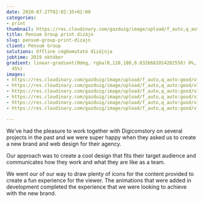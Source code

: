 ```yaml
---
date: 2020-07-27T02:02:35+02:00
categories:
- print
thumbnail: https://res.cloudinary.com/gazduig/image/upload/f_auto,q_auto:good/v1595810819/cms/PENS_xg3wov.png
title: Pensum Group print dizájn
slug: pensum-group-print-dizajn
client: Pensum Group
solutions: Offline cégbemutató dizájnja
jobtime: 2019 október
gradient: linear-gradient(0deg, rgba(0,110,180,0.8326681014202556) 0%, rgba(53,149,130,0)
  45%)
images:
- https://res.cloudinary.com/gazduig/image/upload/f_auto,q_auto:good/v1595811796/cms/mock2_dygtpu.jpg
- https://res.cloudinary.com/gazduig/image/upload/f_auto,q_auto:good/v1595808233/cms/Frame_15_c1h6fw.webp
- https://res.cloudinary.com/gazduig/image/upload/f_auto,q_auto:good/v1595808233/cms/Frame_12_mvkiqp.webp
- https://res.cloudinary.com/gazduig/image/upload/f_auto,q_auto:good/v1595808232/cms/Frame_11_d9vmj2.webp
- https://res.cloudinary.com/gazduig/image/upload/f_auto,q_auto:good/v1595808233/cms/Frame_10_ltmgic.webp
- https://res.cloudinary.com/gazduig/image/upload/f_auto,q_auto:good/v1595808233/cms/Frame_13_f4cnnf.webp

---
```

We’ve had the pleasure to work together with Digicomstory on several projects in the past and we were super happy when they asked us to create a new brand and web design for their agency.

Our approach was to create a cool design that fits their target audience and communicates how they work and what they are like as a team.

We went our of our way to draw plenty of icons for the content provided to create a fun experience for the viewer. The animations that were added in development completed the experience that we were looking to achieve with the new brand.